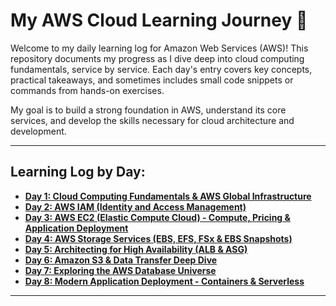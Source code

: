 # My AWS Cloud Learning Journey 🚀

Welcome to my daily learning log for Amazon Web Services (AWS)! This repository documents my progress as I dive deep into cloud computing fundamentals, service by service. Each day's entry covers key concepts, practical takeaways, and sometimes includes small code snippets or commands from hands-on exercises.

My goal is to build a strong foundation in AWS, understand its core services, and develop the skills necessary for cloud architecture and development.

---

## **Learning Log by Day:**

* **[Day 1: Cloud Computing Fundamentals & AWS Global Infrastructure](#day-1-cloud-computing-fundamentals--aws-global-infrastructure)**
* **[Day 2: AWS IAM (Identity and Access Management)](#day-2-aws-iam-identity-and-access-management)**
* **[Day 3: AWS EC2 (Elastic Compute Cloud) - Compute, Pricing & Application Deployment](#day-3-aws-ec2-elastic-compute-cloud---compute-pricing--application-deployment)**
* **[Day 4: AWS Storage Services (EBS, EFS, FSx & EBS Snapshots)](#day-4-aws-storage-services-ebs-efs-fsx--ebs-snapshots)**
* **[Day 5: Architecting for High Availability (ALB & ASG)](#day-5-architecting-for-high-availability-alb--asg)**
* **[Day 6: Amazon S3 & Data Transfer Deep Dive](#day-6-amazon-s3--data-transfer-deep-dive)**
* **[Day 7: Exploring the AWS Database Universe](#day-7-exploring-the-aws-database-universe)**
* **[Day 8: Modern Application Deployment - Containers & Serverless](#day-8-modern-application-deployment---containers--serverless)**


---
